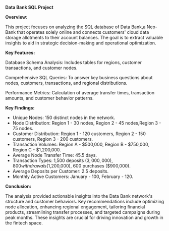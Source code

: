 **Data Bank SQL Project**

**Overview:**

This project focuses on analyzing the SQL database of Data Bank,a Neo-Bank that operates solely online and connects customers' cloud data storage allotments to their account balances. 
The goal is to extract valuable insights to aid in strategic decision-making and operational optimization.


**Key Features:**

Database Schema Analysis: 
Includes tables for regions, customer transactions, and customer nodes.

Comprehensive SQL Queries: 
To answer key business questions about nodes, customers, transactions, and regional distributions.

Performance Metrics:
 Calculation of average transfer times, transaction amounts, and customer behavior patterns.

**Key Findings:**

* Unique Nodes: 150 distinct nodes in the network.
* Node Distribution: Region 1 - 30 nodes, Region 2 - 45 nodes,Region 3 - 75 nodes.
* Customer Distribution: Region 1 - 120 customers, Region 2 - 150 customers, Region 3 - 200 customers.
* Transaction Volumes: Region A - $500,000, Region B - $750,000, Region C - $1,200,000.
* Average Node Transfer Time: 45.5 days.
* Transaction Types: 1,500 deposits ($3,000,000), 800 withdrawals ($1,200,000), 600 purchases ($900,000).
* Average Deposits per Customer: 2.5 deposits.
* Monthly Active Customers: January - 100, February - 120.


**Conclusion:**

The analysis provided actionable insights into the Data Bank network's structure and customer behaviors. 
Key recommendations include optimizing node allocation, enhancing regional engagement, tailoring financial products, streamlining transfer processes, and targeted campaigns during peak months.
These insights are crucial for driving innovation and growth in the fintech space.
